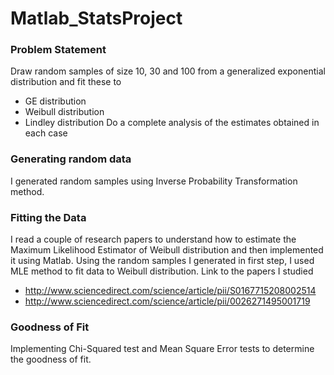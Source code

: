 # Matlab_StatsProject

### Problem Statement 
Draw random samples of size 10, 30 and 100 from a generalized exponential distribution and fit these to 
- GE distribution 
- Weibull distribution 
- Lindley distribution 
Do a complete analysis of the estimates obtained in each case

### Generating random data
I generated random samples using Inverse Probability Transformation method.

### Fitting the Data
I read a couple of research papers to understand how to estimate the Maximum Likelihood Estimator of Weibull distribution and then implemented it using Matlab. Using the random samples I generated in first step, I used MLE method to fit data to Weibull distribution.
Link to the papers I studied
- http://www.sciencedirect.com/science/article/pii/S0167715208002514
- http://www.sciencedirect.com/science/article/pii/0026271495001719

### Goodness of Fit
Implementing Chi-Squared test and Mean Square Error tests to determine the goodness of fit.




